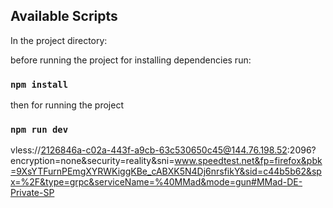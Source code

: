 ## Available Scripts

In the project directory:

before running the project for installing dependencies run:

### `npm install`
 
then for running the project

### `npm run dev`

vless://2126846a-c02a-443f-a9cb-63c530650c45@144.76.198.52:2096?encryption=none&security=reality&sni=www.speedtest.net&fp=firefox&pbk=9XsYTFurnPEmgXYRWKiggKBe_cABXK5N4Dj6nrsfikY&sid=c44b5b62&spx=%2F&type=grpc&serviceName=%40MMad&mode=gun#MMad-DE-Private-SP






